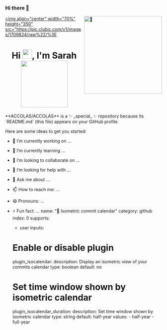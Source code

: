 ### Hi there 👋

<img align="right" width="250" alt="🦑" src="https://count.getloli.com/get/@ACCOLAS?theme=rule34%22%3E">

<a href="#"><img align="center" width="70%" height="350" src="https://pic.clubic.com/v1/images/1709824/raw%22/%3E</a>
<br/>
<h1 align="center">Hi <img src="https://raw.githubusercontent.com/MartinHeinz/MartinHeinz/master/wave.gif" width="30px">, I'm Sarah
<img width="150" src="https://weather-icon.journeyad.repl.co/@paris?v=1" align="center">
</h1>
**ACCOLAS/ACCOLAS** is a ✨ _special_ ✨ repository because its `README.md` (this file) appears on your GitHub profile.

Here are some ideas to get you started:

- 🔭 I’m currently working on ...
- 🌱 I’m currently learning ...
- 👯 I’m looking to collaborate on ...
- 🤔 I’m looking for help with ...
- 💬 Ask me about ...
- 📫 How to reach me: ...
- 😄 Pronouns: ...
- ⚡ Fun fact: ...
name: "📅 Isometric commit calendar"
category: github
index: 0
supports:
  - user
inputs:

  # Enable or disable plugin
  plugin_isocalendar:
    description: Display an isometric view of your commits calendar
    type: boolean
    default: no

  # Set time window shown by isometric calendar
  plugin_isocalendar_duration:
    description: Set time window shown by isometric calendar
    type: string
    default: half-year
    values:
      - half-year
      - full-year
